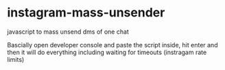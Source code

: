 # instagram-mass-unsender
javascript to mass unsend dms of one chat


Bascially open developer console and paste the script inside, hit enter and then it will do everything including waiting for timeouts (instragam rate limits)
